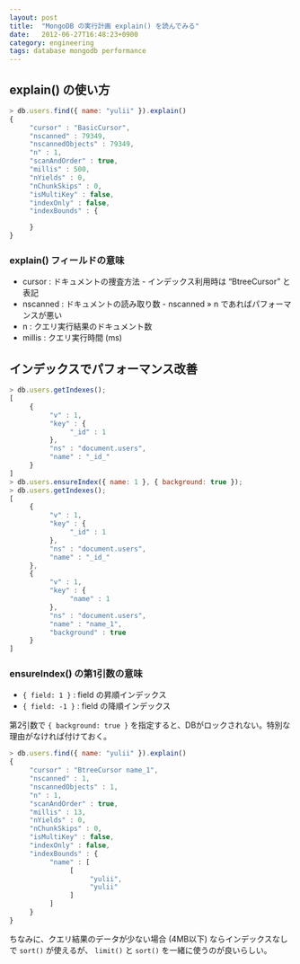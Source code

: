 ```yaml
---
layout: post
title:  "MongoDB の実行計画 explain() を読んでみる"
date:   2012-06-27T16:48:23+0900
category: engineering
tags: database mongodb performance
---
```


## explain() の使い方

```javascript
> db.users.find({ name: "yulii" }).explain()
{
     "cursor" : "BasicCursor",
     "nscanned" : 79349,
     "nscannedObjects" : 79349,
     "n" : 1,
     "scanAndOrder" : true,
     "millis" : 500,
     "nYields" : 0,
     "nChunkSkips" : 0,
     "isMultiKey" : false,
     "indexOnly" : false,
     "indexBounds" : {

     }
}
```

### explain() フィールドの意味

- cursor : ドキュメントの捜査方法 - インデックス利用時は “BtreeCursor” と表記
- nscanned : ドキュメントの読み取り数 - nscanned » n であればパフォーマンスが悪い
- n : クエリ実行結果のドキュメント数
- millis : クエリ実行時間 (ms)

## インデックスでパフォーマンス改善

```javascript
> db.users.getIndexes();
[
     {
          "v" : 1,
          "key" : {
               "_id" : 1
          },
          "ns" : "document.users",
          "name" : "_id_"
     }
]
> db.users.ensureIndex({ name: 1 }, { background: true });
> db.users.getIndexes();
[
     {
          "v" : 1,
          "key" : {
               "_id" : 1
          },
          "ns" : "document.users",
          "name" : "_id_"
     },
     {
          "v" : 1,
          "key" : {
               "name" : 1
          },
          "ns" : "document.users",
          "name" : "name_1",
          "background" : true
     }
]
```

### ensureIndex() の第1引数の意味

- `{ field: 1 }` : field の昇順インデックス
- `{ field: -1 }` : field の降順インデックス

第2引数で `{ background: true }` を指定すると、DBがロックされない。特別な理由がなければ付けておく。

```javascript
> db.users.find({ name: "yulii" }).explain()
{
     "cursor" : "BtreeCursor name_1",
     "nscanned" : 1,
     "nscannedObjects" : 1,
     "n" : 1,
     "scanAndOrder" : true,
     "millis" : 13,
     "nYields" : 0,
     "nChunkSkips" : 0,
     "isMultiKey" : false,
     "indexOnly" : false,
     "indexBounds" : {
          "name" : [
               [
                    "yulii",
                    "yulii"
               ]
          ]
     }
}
```

ちなみに、クエリ結果のデータが少ない場合 (4MB以下) ならインデックスなしで `sort()` が使えるが、 `limit()` と `sort()` を一緒に使うのが良いらしい。
